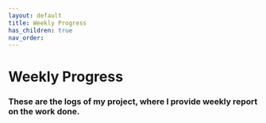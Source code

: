 ```yaml
---
layout: default
title: Weekly Progress
has_children: true
nav_order: 
---
```


# Weekly Progress
### These are the logs of my project, where I provide weekly report on the work done.
